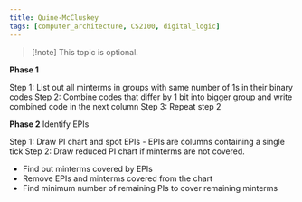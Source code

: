 ```yaml
---
title: Quine-McCluskey
tags: [computer_architecture, CS2100, digital_logic]
---
```

> [!note] This topic is optional.


**Phase 1** 

Step 1: List out all minterms in groups with same number of 1s in their binary codes
Step 2: Combine codes that differ by 1 bit into bigger group and write combined code in the next column
Step 3: Repeat step 2

**Phase 2** Identify EPIs

Step 1: Draw PI chart and spot EPIs - EPIs are columns containing a single tick
Step 2: Draw reduced PI chart if minterms are not covered.
- Find out minterms covered by EPIs
- Remove EPIs and minterms covered from the chart
- Find minimum number of remaining PIs to cover remaining minterms

